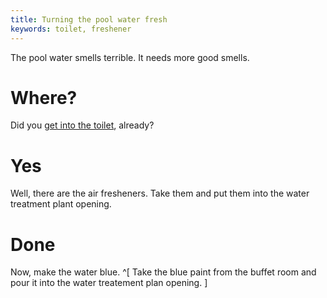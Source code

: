 ```yaml
---
title: Turning the pool water fresh
keywords: toilet, freshener
---
```


The pool water smells terrible. It needs more good smells.

# Where?
Did you [get into the toilet](050-toilet.md), already?

# Yes
Well, there are the air fresheners. Take them and put them into the water treatment plant opening.

# Done
Now, make the water blue. ^[ Take the blue paint from the buffet room and pour it into the water treatement plan opening. ]
